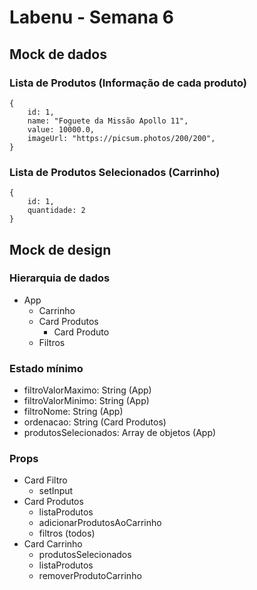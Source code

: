 # Labenu - Semana 6

## Mock de dados

### Lista de Produtos (Informação de cada produto)
```
{
	id: 1,
	name: "Foguete da Missão Apollo 11",
	value: 10000.0,
	imageUrl: "https://picsum.photos/200/200",
}
```
### Lista de Produtos Selecionados (Carrinho)
```
{
	id: 1,
	quantidade: 2
}
```
## Mock de design

### Hierarquia de dados

- App
    - Carrinho
    - Card Produtos
        - Card Produto
    - Filtros

### Estado mínimo

- filtroValorMaximo: String (App)
- filtroValorMinimo: String (App)
- filtroNome: String (App)
- ordenacao: String (Card Produtos)
- produtosSelecionados: Array de objetos (App)

### Props

- Card Filtro
    - setInput
- Card Produtos
    - listaProdutos
    - adicionarProdutosAoCarrinho
    - filtros (todos)
- Card Carrinho
    - produtosSelecionados
    - listaProdutos
    - removerProdutoCarrinho
